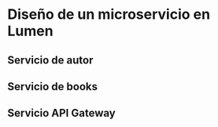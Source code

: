 # Diseño de un microservicio en Lumen

## Servicio de autor
## Servicio de books
## Servicio API Gateway